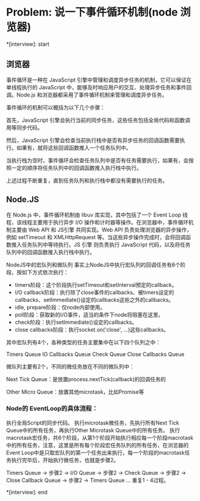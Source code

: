 # Problem: 说一下事件循环机制(node 浏览器)

*[interview]: start

## 浏览器
事件循环是一种在 JavaScript 引擎中管理和调度异步任务的机制，它可以保证在单线程执行的 JavaScript 中，能够及时响应用户的交互、处理异步任务和事件回调。Node.js 和浏览器都采用了事件循环机制来管理和调度异步任务。

事件循环的机制可以概括为以下几个步骤：

首先，JavaScript 引擎会执行当前的同步任务，这些任务包括全局代码和函数调用等同步代码。

然后，JavaScript 引擎会检查当前执行栈中是否有异步任务的回调函数需要执行。如果有，就将这些回调函数推入一个任务队列中。

当执行栈为空时，事件循环会检查任务队列中是否有任务需要执行，如果有，会按照一定的顺序将任务队列中的回调函数推入执行栈中执行。

上述过程不断重复，直到任务队列和执行栈中都没有需要执行的任务。

## Node.JS
在 Node.js 中，事件循环机制由 libuv 库实现，其中包括了一个 Event Loop 线程，该线程主要用于执行异步 I/O 操作和计时器等操作。在浏览器中，事件循环机制主要由 Web API 和 JS引擎 共同实现。Web API 负责处理浏览器的异步操作，例如 setTimeout 和 XMLHttpRequest 等。当这些异步操作完成时，会将回调函数推入任务队列中等待执行。JS 引擎 则负责执行 JavaScript 代码，以及将任务队列中的回调函数推入执行栈中执行。

NodeJS中的宏队列和微队列
事实上NodeJS中执行宏队列的回调任务有6个阶段，按如下方式依次执行：

- timers阶段：这个阶段执行setTimeout和setInterval预定的callback。
- I/O callback阶段：执行除了close事件的callbacks、被timers设定的callbacks、setImmediate()设定的callbacks这些之外的callbacks。
- idle, prepare阶段：仅node内部使用。
- poll阶段：获取新的I/O事件，适当的条件下node将阻塞在这里。
- check阶段：执行setImmediate()设定的callbacks。
- close callbacks阶段：执行socket.on('close', …)这些callbacks。

其中宏队列有4个，各种类型的任务主要集中在以下四个队列之中：

Timers Queue
IO Callbacks Queue
Check Queue
Close Callbacks Queue

微队列主要有2个，不同的微任务放在不同的微队列中：

Next Tick Queue：是放置process.nextTick(callback)的回调任务的

Other Micro Queue：放置其他microtask，比如Promise等

### Node的 EventLoop的具体流程：
执行全局Script的同步代码。
执行microtask微任务，先执行所有Next Tick Queue中的所有任务，再执行Other Microtask Queue中的所有任务。
执行macrotask宏任务，共6个阶段，从第1个阶段开始执行相应每一个阶段macrotask中的所有任务，注意，这里是所有每个阶段宏任务队列的所有任务，在浏览器的Event Loop中是只取宏队列的第一个任务出来执行，每一个阶段的macrotask任务执行完毕后，开始执行微任务，也就是步骤2。

Timers Queue -> 步骤2 -> I/O Queue -> 步骤2 -> Check Queue -> 步骤2 -> Close Callback Queue -> 步骤2 -> Timers Queue …
重复1 - 4过程。


*[interview]: end
